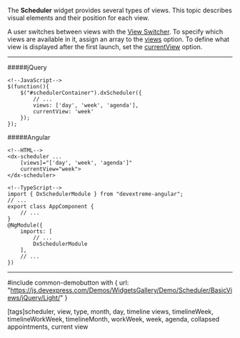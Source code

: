 The **Scheduler** widget provides several types of views. This topic describes visual elements and their position for each view.

A user switches between views with the [View Switcher](/concepts/05%20Widgets/Scheduler/070%20View%20Switcher.md '/Documentation/Guide/Widgets/Scheduler/View_Switcher/'). To specify which views are available in it, assign an array to the [views](/api-reference/10%20UI%20Widgets/dxScheduler/1%20Configuration/views '/Documentation/ApiReference/UI_Widgets/dxScheduler/Configuration/#views') option. To define what view is displayed after the first launch, set the [currentView](/api-reference/10%20UI%20Widgets/dxScheduler/1%20Configuration/currentView.md '/Documentation/ApiReference/UI_Widgets/dxScheduler/Configuration/#currentView') option.

---

#####jQuery

    <!--JavaScript-->
    $(function(){
        $("#schedulerContainer").dxScheduler({ 
            // ...
            views: ['day', 'week', 'agenda'],
            currentView: 'week'
        });
    });

#####Angular

    <!--HTML-->
    <dx-scheduler ...
        [views]="['day', 'week', 'agenda']"
        currentView="week">
    </dx-scheduler>

    <!--TypeScript-->
    import { DxSchedulerModule } from "devextreme-angular";
    // ...
    export class AppComponent {
        // ...
    }
    @NgModule({
        imports: [
            // ...
            DxSchedulerModule
        ],
        // ...
    })

---

#include common-demobutton with {
    url: "https://js.devexpress.com/Demos/WidgetsGallery/Demo/Scheduler/BasicViews/jQuery/Light/"
}

[tags]scheduler, view, type, month, day, timeline views, timelineWeek, timelineWorkWeek, timelineMonth, workWeek, week, agenda, collapsed appointments, current view